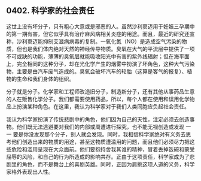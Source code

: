## 0402. 科学家的社会责任

这世上没有坏分子，只有粗心大意或是邪恶的人。虽然沙利窦迈用于妊娠三孕期中的第一期有害，但它似乎具有治疗麻风病相关炎症的用途。而且，最近的研究还宣称，沙利窦迈能抑制艾滋病病毒的复制。一氧化氮（NO）是造成空气污染的物质，但也是我们体内绝对天然的神经传导物质。臭氧在大气的平流层中提供了一项不可或缺的功能，薄薄的臭氧层就能吸收阳光中有害的紫外线辐射；但在海平面上，完全相同的这种分子，却在光化学产生的烟雾中扮演了坏角色，这种大气污染物，主要是由汽车废气造成的。臭氧会破坏汽车的轮胎（这算是客气的报复）、植物的生命和我们身体的组织。

分子就是分子。化学家和工程师改造旧分子，制造新分子，还有其他从事药品生意的人在贩售化学分子。我们都需要使用药品，所以，每个人都在使用和误用化学物品上扮演某种角色。在这里，我认为科学家对于我们人类同胞应负起社会责任。

我认为科学家扮演了传统悲剧中的角色，他们因为自己的天性，注定必须去创造事物。他们既无法逃避要对我们的内部或周遭进行探究，也不能无视创造或发现 一一 要是你没发现那个分子，别人就会发现。同时，我相信科学家绝对有义务去思考他们创造出来的物质的用途，甚至这物质遭滥用的问题，而且他们必须尽力把这些危险和滥用呈现在大众面前。他们要抱持舍我其谁的精神，冒着丢掉饭碗和蒙受屈辱的风险，和自己的行为所造成的影响共存。正由于这项责任，科学家成为了悲剧里的角色，而不是舞台上的喜剧英雄。同时，正因为肩挑这项人道的义务，科学家格外表现出人性。
